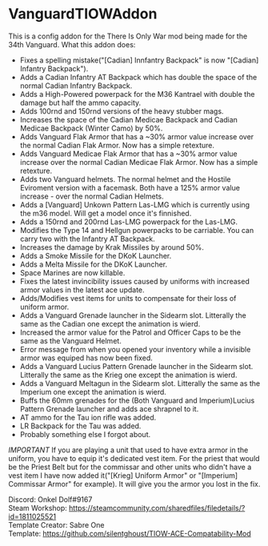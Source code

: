 # VanguardTIOWAddon
This is a config addon for the There Is Only War mod being made for the 34th Vanguard.
What this addon does:
- Fixes a spelling mistake("[Cadian] Innfantry Backpack" is now "[Cadian] Infantry Backpack").
- Adds a Cadian Infantry AT Backpack which has double the space of the normal Cadian Infantry Backpack.
- Adds a High-Powered powerpack for the M36 Kantrael with double the damage but half the ammo capacity.
- Adds 100rnd and 150rnd versions of the heavy stubber mags.
- Increases the space of the Cadian Medicae Backpack and Cadian Medicae Backpack (Winter Camo) by 50%.
- Adds Vanguard Flak Armor that has a ~30% armor value increase over the normal Cadian Flak Armor. Now has a simple retexture.
- Adds Vanguard Medicae Flak Armor that has a ~30% armor value increase over the normal Cadian Medicae Flak Armor. Now has a simple retexture.
- Adds two Vanguard helmets. The normal helmet and the Hostile Eviroment version with a facemask. Both have a 125% armor value increase - over the normal Cadian Helmets.
- Adds a [Vanguard] Unkown Pattern Las-LMG which is currently using the m36 model. Will get a model once it's finnished.
- Adds a 150rnd and 200rnd Las-LMG powerpack for the Las-LMG.
- Modifies the Type 14 and Hellgun powerpacks to be carriable. You can carry two with the Infantry AT Backpack.
- Increases the damage by Krak Missiles by around 50%.
- Adds a Smoke Missile for the DKoK Launcher.
- Adds a Melta Missile for the DKoK Launcher.
- Space Marines are now killable.
- Fixes the latest invincibility issues caused by uniforms with increased armor values in the latest ace update.
- Adds/Modifies vest items for units to compensate for their loss of uniform armor.
- Adds a Vanguard Grenade launcher in the Sidearm slot. Litterally the same as the Cadian one except the animation is wierd.
- Increased the armor value for the Patrol and Officer Caps to be the same as the Vanguard Helmet.
- Error message from when you opened your inventory while a invisible armor was equiped has now been fixed.
- Adds a Vanguard Lucius Pattern Grenade launcher in the Sidearm slot. Litterally the same as the Krieg one except the animation is wierd.
- Adds a Vanguard Meltagun in the Sidearm slot. Litterally the same as the Imperium one except the animation is wierd.
- Buffs the 60mm grenades for the (Both Vanguard and Imperium)Lucius Pattern Grenade launcher and adds ace shrapnel to it.
- AT ammo for the Tau ion rifle was added.
- LR Backpack for the Tau was added.
- Probably something else I forgot about.



*IMPORTANT* If you are playing a unit that used to have extra armor in the uniform, you have to equip it's dedicated vest item. For the priest that would be the Priest Belt but for the commissar and other units who didn't have a vest item I have now added it("[Krieg] Uniform Armor" or "[Imperium] Commissar Armor" for example). It will give you the armor you lost in the fix.

Discord: Onkel Dolf#9167 <br />
Steam Workshop: https://steamcommunity.com/sharedfiles/filedetails/?id=1811025521 <br />
Template Creator: Sabre One <br />
Template: https://github.com/silentghoust/TIOW-ACE-Compatability-Mod
